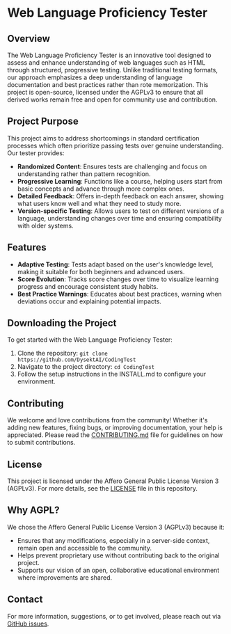 # Web Language Proficiency Tester

## Overview
The Web Language Proficiency Tester is an innovative tool designed to assess and enhance understanding of web languages such as HTML through structured, progressive testing. Unlike traditional testing formats, our approach emphasizes a deep understanding of language documentation and best practices rather than rote memorization. This project is open-source, licensed under the AGPLv3 to ensure that all derived works remain free and open for community use and contribution.

## Project Purpose
This project aims to address shortcomings in standard certification processes which often prioritize passing tests over genuine understanding. Our tester provides:
- **Randomized Content**: Ensures tests are challenging and focus on understanding rather than pattern recognition.
- **Progressive Learning**: Functions like a course, helping users start from basic concepts and advance through more complex ones.
- **Detailed Feedback**: Offers in-depth feedback on each answer, showing what users know well and what they need to study more.
- **Version-specific Testing**: Allows users to test on different versions of a language, understanding changes over time and ensuring compatibility with older systems.

## Features
- **Adaptive Testing**: Tests adapt based on the user's knowledge level, making it suitable for both beginners and advanced users.
- **Score Evolution**: Tracks score changes over time to visualize learning progress and encourage consistent study habits.
- **Best Practice Warnings**: Educates about best practices, warning when deviations occur and explaining potential impacts.

## Downloading the Project
To get started with the Web Language Proficiency Tester:
1. Clone the repository: `git clone https://github.com/DysektAI/CodingTest`
2. Navigate to the project directory: `cd CodingTest`
3. Follow the setup instructions in the INSTALL.md to configure your environment.

## Contributing
We welcome and love contributions from the community! Whether it's adding new features, fixing bugs, or improving documentation, your help is appreciated. Please read the [CONTRIBUTING.md](https://github.com/DysektAI/CodingTest/blob/main/CONTRIBUTING.md) file for guidelines on how to submit contributions.

## License
This project is licensed under the Affero General Public License Version 3 (AGPLv3). For more details, see the [LICENSE](https://github.com/DysektAI/CodingTest/blob/main/LICENSE) file in this repository.

## Why AGPL?
We chose the Affero General Public License Version 3 (AGPLv3) because it:
- Ensures that any modifications, especially in a server-side context, remain open and accessible to the community.
- Helps prevent proprietary use without contributing back to the original project.
- Supports our vision of an open, collaborative educational environment where improvements are shared.

## Contact
For more information, suggestions, or to get involved, please reach out via [GitHub issues](https://github.com/DysektAI/CodingTest/issues).
